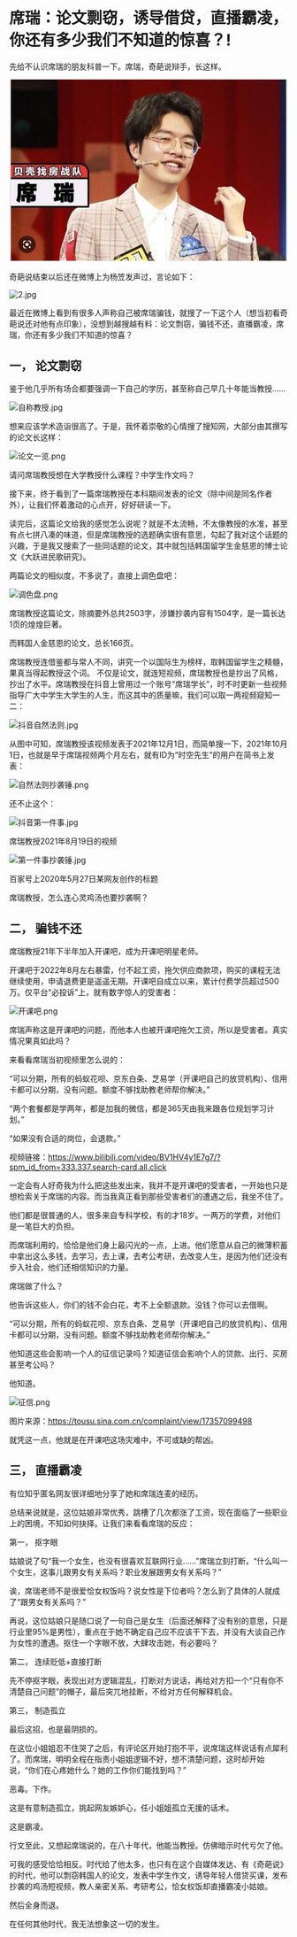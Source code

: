 # 席瑞：论文剽窃，诱导借贷，直播霸凌，你还有多少我们不知道的惊喜？!

先给不认识席瑞的朋友科普一下。席瑞，奇葩说辩手，长这样。

![1.png](https://github.com/shuangcui1/Xirui/raw/b443404dd5c91a02cb47af9db064e039e742539f/1.png)

奇葩说结束以后还在微博上为杨笠发声过，言论如下：




![2.jpg](https://s2.loli.net/2023/04/20/tCUjzLuEcq9p1ir.jpg)
 
最近在微博上看到有很多人声称自己被席瑞骗钱，就搜了一下这个人（想当初看奇葩说还对他有点印象），没想到越搜越有料：论文剽窃，骗钱不还，直播霸凌，席瑞，你还有多少我们不知道的惊喜？
## 一，	论文剽窃

鉴于他几乎所有场合都要强调一下自己的学历，甚至称自己早几十年能当教授……


![自称教授.jpg](https://s2.loli.net/2023/04/20/AbLlO9Xaq51FyWj.jpg) 

想来应该学术造诣很高了。于是，我怀着崇敬的心情搜了搜知网，大部分由其撰写的论文长这样：

 
![论文一览.png](https://s2.loli.net/2023/04/20/VxuDQ6djA1ZhMYO.png)

请问席瑞教授想在大学教授什么课程？中学生作文吗？

接下来，终于看到了一篇席瑞教授在本科期间发表的论文（除中间是同名作者外），让我们怀着激动的心点开，好好研读一下。

 

读完后，这篇论文给我的感觉怎么说呢？就是不太流畅，不太像教授的水准，甚至有点七拼八凑的味道，但是席瑞教授的选题确实很有意思，勾起了我对这个话题的兴趣，于是我又搜索了一些同话题的论文，其中就包括韩国留学生金慈恩的博士论文《大跃进民歌研究》。

两篇论文的相似度，不多说了，直接上调色盘吧：

 
![调色盘.png](https://s2.loli.net/2023/04/20/kvrW624Xgsh73ZF.png)


席瑞教授这篇论文，除摘要外总共2503字，涉嫌抄袭内容有1504字，是一篇长达1页的煌煌巨著。

而韩国人金慈恩的论文，总长166页。

席瑞教授连借鉴都与常人不同，讲究一个以国际生为榜样，取韩国留学生之精髓，果真当得起教授这个词。
不仅是论文，就连短视频，席瑞教授也是抄出了风格，抄出了水平。席瑞教授在抖音上曾用过一个账号“席瑞学长”，时不时更新一些视频指导广大中学生大学生的人生，而这其中的质量嘛，我们可以取一两视频窥知一二：

![抖音自然法则.jpg](https://s2.loli.net/2023/04/20/I15ZdKDQr3paHt8.jpg)


从图中可知，席瑞教授该视频发表于2021年12月1日，而简单搜一下，2021年10月1日，也就是早于席瑞视频两个月左右，就有ID为“时空先生”的用户在简书上发表：

 
![自然法则抄袭锤.png](https://s2.loli.net/2023/04/20/V46gbJ37tzYRSEh.png)

还不止这个：


![抖音第一件事.jpg](https://s2.loli.net/2023/04/20/nKhkUv4tNpFaRAV.jpg)



席瑞教授2021年8月19日的视频

![第一件事抄袭锤.jpg](https://s2.loli.net/2023/04/20/dQB8p5Jqy6CKGW4.jpg)

百家号上2020年5月27日某网友创作的标题

席瑞教授，怎么连心灵鸡汤也要抄袭啊？

## 二，	骗钱不还

席瑞教授21年下半年加入开课吧，成为开课吧明星老师。



开课吧于2022年8月左右暴雷，付不起工资，拖欠供应商款项，购买的课程无法继续使用，申请退费更是遥遥无期。开课吧自成立以来，累计付费学员超过500万。仅平台“必投诉”上，就有数字惊人的受害者： 

![开课吧.png](https://s2.loli.net/2023/04/20/ZBqrfMiP1ecONFE.png)



席瑞声称这是开课吧的问题，而他本人也被开课吧拖欠工资，所以是受害者。真实情况果真如此吗？

来看看席瑞当初视频里怎么说的：

“可以分期，所有的蚂蚁花呗、京东白条、芝易学（开课吧自己的放贷机构）、信用卡都可以分期，没有问题。额度不够找助教老师帮你解决。”

“两个套餐都是学两年，都是加我的微信，都是365天由我来跟各位规划学习计划。”

“如果没有合适的岗位，会退款。”

视频链接：https://www.bilibili.com/video/BV1HV4y1E7g7/?spm_id_from=333.337.search-card.all.click

一定会有人好奇我为什么把这些发出来，我并不是开课吧的受害者，一开始也只是想检索关于席瑞的内容。而当我真正看到那些受害者们的遭遇之后，我坐不住了。

他们都是很普通的人，很多来自专科学校，有的才18岁。一两万的学费，对他们是一笔巨大的负担。

而席瑞利用的，恰恰是他们身上最闪光的一点，上进。他们愿意从自己的微薄积蓄中拿出这么多钱，去学习，去上课，去考公考研，去改变人生，是因为他们还没有步入社会，他们还相信知识的力量。

席瑞做了什么？

他告诉这些人，你们的钱不会白花，考不上全额退款。没钱？你可以去借啊。

“可以分期，所有的蚂蚁花呗、京东白条、芝易学（开课吧自己的放贷机构）、信用卡都可以分期，没有问题。额度不够找助教老师帮你解决。”

他知道这些会影响一个人的征信记录吗？知道征信会影响个人的贷款、出行、买房甚至考公吗？

他知道。


![征信.png](https://s2.loli.net/2023/04/20/z6GjsBK1rlxDf39.png)



图片来源：https://tousu.sina.com.cn/complaint/view/17357099498

就凭这一点，他就是在开课吧这场灾难中，不可或缺的帮凶。

## 三，	直播霸凌

有位知乎匿名网友很详细地分享了她和席瑞连麦的经历。

总结来说就是，这位姑娘非常优秀，跳槽了几次都涨了工资，现在面临了一些职业上的困境，不知如何抉择。让我们来看看席瑞的反应：

第一，	抠字眼

姑娘说了句“我一个女生，也没有很喜欢互联网行业……”席瑞立刻打断，“什么叫一个女生，这事儿跟男女有关系吗？职业发展跟男女有关系吗？”

诶，席瑞老师不是很爱恰女权饭吗？说女性是下位者吗？怎么到了具体的人就成了“跟男女有关系吗？”

再说，这位姑娘只是随口说了一句自己是女生（后面还解释了没有别的意思，只是行业里95%是男性），重点在于她不确定自己应不应该干下去，并没有大谈自己作为女性的遭遇。抠住一个字眼不放，大肆攻击她，有必要吗？

第二，	连续贬低+直接打断

先不停抠字眼，表现出对方逻辑混乱，打断对方说话，再给对方扣一个“只有你不清楚自己问题”的帽子，最后突兀地挂断，不给对方任何解释机会。

第三，	制造孤立

最后这招，也是最阴损的。

在这位小姐姐忍不住哭了之后，有评论区开始打抱不平，说席瑞这样说话有点犀利了。而席瑞，明明全程在指责小姐姐逻辑不好，想不清楚问题，这时却开始说，“你们在心疼她什么？她的工作你们能找到吗？”

恶毒。下作。

这是有意制造孤立，挑起网友嫉妒心，任小姐姐孤立无援的话术。

这是霸凌。

行文至此，又想起席瑞说的，在八十年代，他能当教授。仿佛暗示时代亏欠了他。

可我的感受恰恰相反。时代给了他太多，也只有在这个自媒体发达、有《奇葩说》的时代，他可以剽窃韩国人的论文，发表中学生作文，诱导年轻人借贷买课，发布抄袭的鸡汤短视频，教人亲密关系、考研考公，恰女权饭却直播霸凌小姑娘。

然后全身而退。

在任何其他时代，我无法想象这一切的发生。
